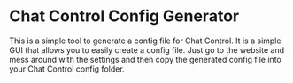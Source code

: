 # Chat Control Config Generator
This is a simple tool to generate a config file for Chat Control. It is a simple GUI that allows you to easily create a config file. Just go to the website and mess around with the settings and then copy the generated config file into your Chat Control config folder.
